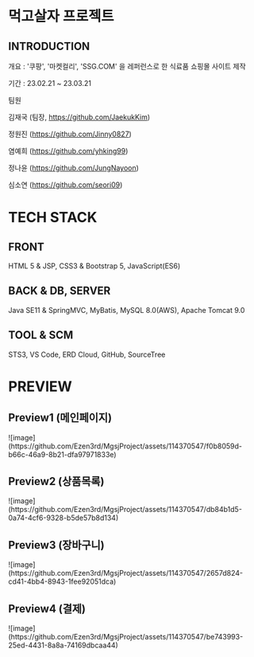 <h1>먹고살자 프로젝트</h1>
<h2>INTRODUCTION</h2>

개요 : '쿠팡', '마켓컬리', 'SSG.COM' 을 레퍼런스로 한 식료품 쇼핑몰 사이트 제작

기간 : 23.02.21 ~ 23.03.21

팀원

김재국 (팀장, https://github.com/JaekukKim)

정원진 (https://github.com/Jinny0827)

염예희 (https://github.com/yhking99)

정나윤 (https://github.com/JungNayoon)

심소연 (https://github.com/seori09)

<h1>TECH STACK</h1>

<h2>FRONT</h2>
HTML 5 & JSP, CSS3 & Bootstrap 5, JavaScript(ES6)

<h2>BACK & DB, SERVER</h2>

Java SE11 & SpringMVC, MyBatis, MySQL 8.0(AWS), Apache Tomcat 9.0

<h2>TOOL & SCM</h2>

STS3, VS Code, ERD Cloud, GitHub, SourceTree

<h1>PREVIEW</h1>
<h2>Preview1 (메인페이지)</h2>
![image](https://github.com/Ezen3rd/MgsjProject/assets/114370547/f0b8059d-b66c-46a9-8b21-dfa97971833e)
<h2>Preview2 (상품목록)</h2>
![image](https://github.com/Ezen3rd/MgsjProject/assets/114370547/db84b1d5-0a74-4cf6-9328-b5de57b8d134)
<h2>Preview3 (장바구니)</h2>
![image](https://github.com/Ezen3rd/MgsjProject/assets/114370547/2657d824-cd41-4bb4-8943-1fee92051dca)
<h2>Preview4 (결제)</h2>
![image](https://github.com/Ezen3rd/MgsjProject/assets/114370547/be743993-25ed-4431-8a8a-74169dbcaa44)
